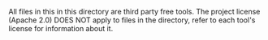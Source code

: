All files in this in this directory are third party free tools. The project
license (Apache 2.0) DOES NOT apply to files in the directory, refer to
each tool's license for information about it.
